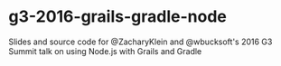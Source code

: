# g3-2016-grails-gradle-node
Slides and source code for @ZacharyKlein and @wbucksoft's 2016 G3 Summit talk on using Node.js with Grails and Gradle
